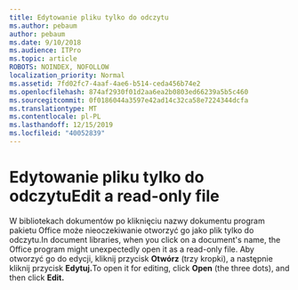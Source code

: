 ```yaml
---
title: Edytowanie pliku tylko do odczytu
ms.author: pebaum
author: pebaum
ms.date: 9/10/2018
ms.audience: ITPro
ms.topic: article
ROBOTS: NOINDEX, NOFOLLOW
localization_priority: Normal
ms.assetid: 7fd02fc7-4aaf-4ae6-b514-ceda456b74e2
ms.openlocfilehash: 874af2930f01d2aa6ea2b0803ed66239a5b5c460
ms.sourcegitcommit: 0f0186044a3597e42ad14c32ca58e7224344dcfa
ms.translationtype: MT
ms.contentlocale: pl-PL
ms.lasthandoff: 12/15/2019
ms.locfileid: "40052839"
---
```

# <a name="edit-a-read-only-file"></a><span data-ttu-id="d5278-102">Edytowanie pliku tylko do odczytu</span><span class="sxs-lookup"><span data-stu-id="d5278-102">Edit a read-only file</span></span>

<span data-ttu-id="d5278-103">W bibliotekach dokumentów po kliknięciu nazwy dokumentu program pakietu Office może nieoczekiwanie otworzyć go jako plik tylko do odczytu.</span><span class="sxs-lookup"><span data-stu-id="d5278-103">In document libraries, when you click on a document's name, the Office program might unexpectedly open it as a read-only file.</span></span> <span data-ttu-id="d5278-104">Aby otworzyć go do edycji, kliknij przycisk **Otwórz** (trzy kropki), a następnie kliknij przycisk **Edytuj.**</span><span class="sxs-lookup"><span data-stu-id="d5278-104">To open it for editing, click **Open** (the three dots), and then click **Edit.**</span></span>
  


